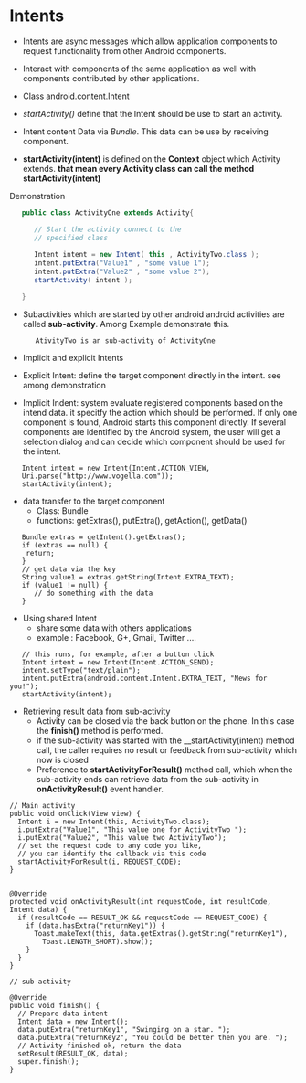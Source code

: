 Intents 
=========

* Intents are async messages which allow application components
  to request functionality from other Android components. 
* Interact with components of the same application as well with
  components contributed by other applications. 

* Class     android.content.Intent 
* *startActivity()* define that the Intent should be use to start 
  an activity. 
* Intent content Data via *Bundle*. This data can be use by receiving
  component. 

* __startActivity(intent)__ is defined on the __Context__ object which
  Activity extends. __that mean every Activity class can call the 
  method startActivity(intent)__ 

Demonstration 
```java
   public class ActivityOne extends Activity{

      // Start the activity connect to the
      // specified class 
      
      Intent intent = new Intent( this , ActivityTwo.class );
      intent.putExtra("Value1" , "some value 1");
      intent.putExtra("Value2" , "some value 2");
      startActivity( intent );

   }
```
* Subactivities which are started by other android android activities
  are called __sub-activity__. Among Example demonstrate this.

         AtivityTwo is an sub-activity of ActivityOne

* Implicit and explicit Intents 

* Explicit Intent: define the target component directly in the intent.
  see among demonstration 

* Implicit Indent: system evaluate registered components based on the
  intend data. it specitfy the action which should be performed.
  If only one component is found, Android starts this component 
  directly. If several components are identified by the Android 
  system, the user will get a selection dialog and can decide 
  which component should be used for the intent.

```
   Intent intent = new Intent(Intent.ACTION_VIEW, 
   Uri.parse("http://www.vogella.com"));
   startActivity(intent); 
```

* data transfer to the target component 
   * Class: Bundle
   * functions: getExtras(), putExtra(), getAction(), getData()
   
```
   Bundle extras = getIntent().getExtras();
   if (extras == null) {
    return;
   }
   // get data via the key
   String value1 = extras.getString(Intent.EXTRA_TEXT);
   if (value1 != null) {
      // do something with the data
   } 
```

* Using shared Intent
   * share some data with others applications 
   * example : Facebook, G+, Gmail, Twitter ....


```
   // this runs, for example, after a button click
   Intent intent = new Intent(Intent.ACTION_SEND);
   intent.setType("text/plain");
   intent.putExtra(android.content.Intent.EXTRA_TEXT, "News for you!");
   startActivity(intent); 
```

* Retrieving result data from sub-activity 
   * Activity can be closed via the back button on the phone.
     In this case the __finish()__ method is performed.
   * if the sub-activity was started with the __startActivity(intent)
     method call, the caller requires no result or feedback from
     sub-activity which now is closed
   * Preference to __startActivityForResult()__ method call, which
     when the sub-activity ends can retrieve data from the sub-activity
     in __onActivityResult()__ event handler. 

```
// Main activity 
public void onClick(View view) {
  Intent i = new Intent(this, ActivityTwo.class);
  i.putExtra("Value1", "This value one for ActivityTwo ");
  i.putExtra("Value2", "This value two ActivityTwo");
  // set the request code to any code you like,
  // you can identify the callback via this code
  startActivityForResult(i, REQUEST_CODE);
} 


@Override
protected void onActivityResult(int requestCode, int resultCode, Intent data) {
  if (resultCode == RESULT_OK && requestCode == REQUEST_CODE) {
    if (data.hasExtra("returnKey1")) {
      Toast.makeText(this, data.getExtras().getString("returnKey1"),
        Toast.LENGTH_SHORT).show();
    }
  }
} 

// sub-activity 

@Override
public void finish() {
  // Prepare data intent 
  Intent data = new Intent();
  data.putExtra("returnKey1", "Swinging on a star. ");
  data.putExtra("returnKey2", "You could be better then you are. ");
  // Activity finished ok, return the data
  setResult(RESULT_OK, data);
  super.finish();
} 
```

